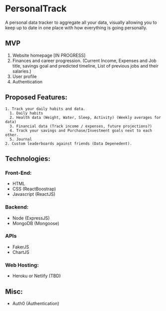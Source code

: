 # PersonalTrack

A personal data tracker to aggregate all your data, visually allowing you to keep up to date in one place with how everything is going personally.

## MVP

1. Website homepage [IN PROGRESS]
2. Finances and career progression. (Current Income, Expenses and Job title, savings goal and predicted timeline, List of previous jobs and their salaries.)
3. User profile
4. Authentication

## Proposed Features:

    1. Track your daily habits and data.
      1. Daily habits
      2. Health data (Weight, Water, Sleep, Activity) (Weekly averages for data)
      3. Financial data (Track income / expenses, future projections?)
      4. Track your savings and Purchase/Investment goals next to each other.
      5. Journal
    2. Custom leaderboards against friends (Data Depenedent).

## Technologies:

### Front-End:

- HTML
- CSS (ReactBoostrap)
- Javascript (ReactJS)

### Backend:

- Node (ExpressJS)
- MongoDB (Mongoose)

### APIs

- FakerJS
- ChartJS

### Web Hosting:

- Heroku or Netlify (TBD)

## Misc:

- Auth0 (Authentication)
